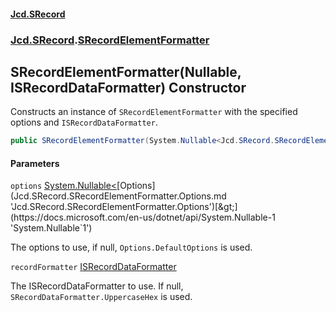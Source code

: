 #### [Jcd.SRecord](index.md 'index')
### [Jcd.SRecord](Jcd.SRecord.md 'Jcd.SRecord').[SRecordElementFormatter](Jcd.SRecord.SRecordElementFormatter.md 'Jcd.SRecord.SRecordElementFormatter')

## SRecordElementFormatter(Nullable<Options>, ISRecordDataFormatter) Constructor

Constructs an instance of `SRecordElementFormatter` with the specified options and `ISRecordDataFormatter`.

```csharp
public SRecordElementFormatter(System.Nullable<Jcd.SRecord.SRecordElementFormatter.Options> options=null, Jcd.SRecord.ISRecordDataFormatter recordFormatter=null);
```
#### Parameters

<a name='Jcd.SRecord.SRecordElementFormatter.SRecordElementFormatter(System.Nullable_Jcd.SRecord.SRecordElementFormatter.Options_,Jcd.SRecord.ISRecordDataFormatter).options'></a>

`options` [System.Nullable&lt;](https://docs.microsoft.com/en-us/dotnet/api/System.Nullable-1 'System.Nullable`1')[Options](Jcd.SRecord.SRecordElementFormatter.Options.md 'Jcd.SRecord.SRecordElementFormatter.Options')[&gt;](https://docs.microsoft.com/en-us/dotnet/api/System.Nullable-1 'System.Nullable`1')

The options to use, if null, `Options.DefaultOptions` is used.

<a name='Jcd.SRecord.SRecordElementFormatter.SRecordElementFormatter(System.Nullable_Jcd.SRecord.SRecordElementFormatter.Options_,Jcd.SRecord.ISRecordDataFormatter).recordFormatter'></a>

`recordFormatter` [ISRecordDataFormatter](Jcd.SRecord.ISRecordDataFormatter.md 'Jcd.SRecord.ISRecordDataFormatter')

The ISRecordDataFormatter to use. If null, `SRecordDataFormatter.UppercaseHex` is used.